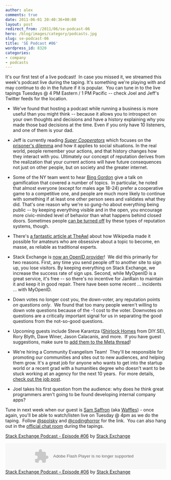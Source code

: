 ```yaml
---
author: alex
comments: true
date: 2011-06-01 20:40:36+00:00
layout: post
redirect_from: /2011/06/se-podcast-06
hero: /blog/images/category/podcasts.jpg
slug: se-podcast-06
title: 'SE Podcast #06'
wordpress_id: 8320
categories:
- company
- podcasts
---
```


It's our first test of a live podcast!  In case you missed it, we streamed this week's podcast live during the taping. It's something we're playing with and may continue to do in the future if it is popular.  You can tune in to the live tapings Tuesdays @ 4 PM Eastern / 1 PM Pacific -- check Joel and Jeff's Twitter feeds for the location.



	
  * We've found that hosting a podcast while running a business is more useful than you might think -- because it allows you to introspect on your own thoughts and decisions and have a history explaining why you made those bad decisions at the time.  Even if you only have 10 listeners, and one of them is your dad.

	
  * Jeff is currently reading _[Super Cooperators](http://www.amazon.com/dp/1439100187/?tag=stackoverfl08-20)_ which focuses on the [prisoner's dilemma](http://en.wikipedia.org/wiki/Prisoner's_dilemma) and how it applies to social situations. In the real world, people remember your actions, and that history changes how they interact with you. Ultimately our concept of reputation derives from the realization that your current actions will have future consequences not just on other people, but on society and the greater internet.

	
  * Some of the NY team went to hear [Bing Gordon](http://en.wikipedia.org/wiki/Bing_Gordon) give a talk on gamification that covered a number of topics.  In particular, he noted that almost everyone (except for males age 18-24) prefer a cooperative game to a competitive one, and people are much more likely to continue with something if at least one other person sees and validates what they did. That's one reason why we're so gung-ho about everything being public -- by keeping everything visible and in the open, you encourage more civic-minded level of behavior than what happens behind closed doors. Sometimes people [can be turned off](http://meta.stackoverflow.com/questions/42481/the-problem-with-extrinsic-motivation) by these types of reputation systems, though.

	
  * There's [a fantastic article at TheAwl](http://www.theawl.com/2011/05/wikipedia-and-the-death-of-the-expert) about how Wikipedia made it possible for amateurs who are obsessive about a topic to become, en masse, as reliable as traditional experts.

	
  * Stack Exchange is [now an OpenID provider](http://blog.stackoverflow.com/2011/05/stack-exchange-is-an-openid-provider/)!  We did this primarily for two reasons. First, any time you send people off to another site to sign up, you lose visitors. By keeping everything on Stack Exchange, we increase the success rate of sign ups. Second, while MyOpenID is a great service, it's free -- so there's no incentive for JanRain to maintain it and keep it in good repair. There have been some recent ... incidents ... with MyOpenID.

	
  * Down votes no longer cost you, the down-voter, any reputation points _on questions only_.  We found that too many people weren't willing to down vote questions because of the -1 cost to the voter. Downvotes on questions are a critically important signal for us in separating the good questions from the not-so-good questions.

	
  * Upcoming guests include Steve Karantza ([Shirlock Homes](http://diy.stackexchange.com/users/386/shirlock-homes) from DIY.SE), Rory Blyth, Dave Winer, Jason Calacanis, and more.  If you have guest suggestions, make sure to [add them to the Meta thread](http://meta.stackoverflow.com/questions/91139/who-do-you-want-to-see-on-the-stack-exchange-podcast)!

	
  * We're hiring a Community Evangelism Team!  They'll be responsible for promoting our communities and sites out to new audiences, and helping them grow. It's a great job for anyone who wants to get into the startup world or a recent grad with a humanities degree who doesn't want to be stuck working at an agency for the next 10 years.  For more details, [check out the job post](http://stackexchange.theresumator.com/apply/5bbnOo/Community-Evangelism-Team.html).

	
  * Joel takes his first question from the audience: why does he think great programmers aren't going to be found developing internal company apps?


Tune in next week when our guest is [Sam Saffron](http://stackoverflow.com/users/17174/sam-saffron) (aka [Waffles](http://meta.stackoverflow.com/users/17174/waffles)) - once again, you'll be able to watch/listen live on Tuesday @ 4pm as we do the taping.  Follow [@spolsky](http://twitter.com/#!/spolsky) and [@codinghorror](http://www.twitter.com/codinghorror) for the link.  You can also hang out in the [official chat room](http://chat.stackexchange.com/rooms/512/se-podcast-live-chat) during the tapings.

[Stack Exchange Podcast - Episode #06](http://soundcloud.com/stack-exchange/stack-exchange-podcast-8) by [Stack Exchange](http://soundcloud.com/stack-exchange)

<p><object width="100%" height="81"><param name="movie" value="http://player.soundcloud.com/player.swf?url=http%3A%2F%2Fapi.soundcloud.com%2Ftracks%2F16327907" /><param name="allowscriptaccess" value="always" /><embed type="application/x-shockwave-flash" width="100%" height="81" src="http://player.soundcloud.com/player.swf?url=http%3A%2F%2Fapi.soundcloud.com%2Ftracks%2F16327907" allowscriptaccess="always"></embed></object> <span><a href="http://soundcloud.com/stack-exchange/stack-exchange-podcast-8">Stack Exchange Podcast &#8211; Episode #06</a> by <a href="http://soundcloud.com/stack-exchange">Stack Exchange</a></span></p>